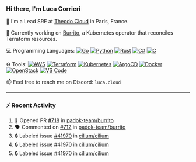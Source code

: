 ### Hi there, I'm Luca Corrieri

👋 I'm a Lead SRE at [Theodo Cloud](https://cloud.theodo.com/) in Paris, France.

🌯 Currently working on [Burrito](https://github.com/padok-team/burrito), a Kubernetes operator that reconciles Terraform resources.

💻 Programming Languages:
[![Go](https://img.shields.io/badge/Go-007d9c?style=flat-square&logo=go&logoColor=white)](#)
[![Python](https://img.shields.io/badge/Python-3b78a7.svg?style=flat-square&logo=python&logoColor=white)](#)
[![Rust](https://img.shields.io/badge/Rust-c14566?style=flat-square&logo=rust&logoColor=white)](#)
[![C#](https://img.shields.io/badge/C%23-1e9e25.svg?style=flat-square&logo=c%20sharp&logoColor=white)](#)
[![C](https://img.shields.io/badge/C-2570ae.svg?style=flat-square&logo=c&logoColor=white)](#)

⚙️ Tools:
[![AWS](https://img.shields.io/badge/AWS-232F3E?style=flat-square&logo=amazonaws&logoColor=white)](#)
[![Terraform](https://img.shields.io/badge/Terraform-7B42BC?style=flat-square&logo=terraform&logoColor=white)](#)
[![Kubernetes](https://img.shields.io/badge/Kubernetes-326CE5?style=flat-square&logo=kubernetes&logoColor=white)](#)
[![ArgoCD](https://img.shields.io/badge/ArgoCD-009485?style=flat-square&logo=argo&logoColor=white)](#)
[![Docker](https://img.shields.io/badge/Docker-2496ED?style=flat-square&logo=docker&logoColor=white)](#)
[![OpenStack](https://img.shields.io/badge/OpenStack-ED1944?style=flat-square&logo=openstack&logoColor=white)](#)
[![VS Code](https://img.shields.io/badge/VS%20Code-007ACC?style=flat-square&logo=visualstudiocode&logoColor=white)](#)

📫 Feel free to reach me on Discord: `luca.cloud`

---

### :zap: Recent Activity

<!--START_SECTION:activity-->
1. 💪 Opened PR [#718](undefined) in [padok-team/burrito](https://github.com/padok-team/burrito)
2. 🗣 Commented on [#712](https://github.com/padok-team/burrito/pull/712#issuecomment-3365661052) in [padok-team/burrito](https://github.com/padok-team/burrito)
3. 🔒 Labeled issue [#41970](https://github.com/cilium/cilium/issues/41970) in [cilium/cilium](https://github.com/cilium/cilium)
4. 🔒 Labeled issue [#41970](https://github.com/cilium/cilium/issues/41970) in [cilium/cilium](https://github.com/cilium/cilium)
5. 🔒 Labeled issue [#41970](https://github.com/cilium/cilium/issues/41970) in [cilium/cilium](https://github.com/cilium/cilium)
<!--END_SECTION:activity-->
